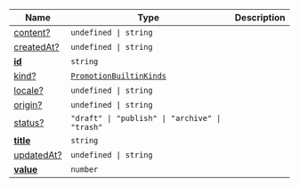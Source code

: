 <section id="main" data-note="AUTO-GENERATED CONTENT, DO NOT EDIT DIRECTLY!">

| Name                                                                                             | Type                                                                                                                                               | Description |
| ------------------------------------------------------------------------------------------------ | -------------------------------------------------------------------------------------------------------------------------------------------------- | ----------- |
| [content?](https://schemata.lamnhan.com/content/reference/interfaces/promotion.html#content)     | <code>undefined \| string</code>                                                                                                                   |             |
| [createdAt?](https://schemata.lamnhan.com/content/reference/interfaces/promotion.html#createdat) | <code>undefined \| string</code>                                                                                                                   |             |
| [**id**](https://schemata.lamnhan.com/content/reference/interfaces/promotion.html#id)            | <code>string</code>                                                                                                                                |             |
| [kind?](https://schemata.lamnhan.com/content/reference/interfaces/promotion.html#kind)           | <code><a href="https://schemata.lamnhan.com/content/reference/globals.html#promotionbuiltinkinds" target="_blank">PromotionBuiltinKinds</a></code> |             |
| [locale?](https://schemata.lamnhan.com/content/reference/interfaces/promotion.html#locale)       | <code>undefined \| string</code>                                                                                                                   |             |
| [origin?](https://schemata.lamnhan.com/content/reference/interfaces/promotion.html#origin)       | <code>undefined \| string</code>                                                                                                                   |             |
| [status?](https://schemata.lamnhan.com/content/reference/interfaces/promotion.html#status)       | <code>"draft" \| "publish" \| "archive" \| "trash"</code>                                                                                          |             |
| [**title**](https://schemata.lamnhan.com/content/reference/interfaces/promotion.html#title)      | <code>string</code>                                                                                                                                |             |
| [updatedAt?](https://schemata.lamnhan.com/content/reference/interfaces/promotion.html#updatedat) | <code>undefined \| string</code>                                                                                                                   |             |
| [**value**](https://schemata.lamnhan.com/content/reference/interfaces/promotion.html#value)      | <code>number</code>                                                                                                                                |             |

</section>
